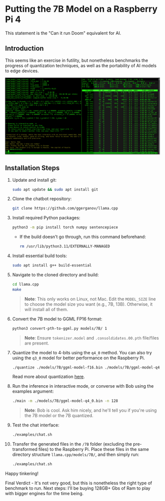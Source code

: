 # Putting the 7B Model on a Raspberry Pi 4

This statement is the "Can it run Doom" equivalent for AI.

## Introduction

This seems like an exercise in futility, but nonetheless benchmarks the progress of quantization techniques, as well as the portability of AI models to edge devices.

![It works](./7B.png?raw=true "7B quantized to 4-bits running on a Raspberry Pi 4")

## Installation Steps

1. Update and install git:
    ```bash
    sudo apt update && sudo apt install git
    ```

2. Clone the chatbot repository:
    ```bash
    git clone https://github.com/ggerganov/llama.cpp
    ```

3. Install required Python packages:
    ```bash
    python3 -m pip install torch numpy sentencepiece
    ```

    - If the build doesn't go through, run this command beforehand:
        ```bash
        rm /usr/lib/python3.11/EXTERNALLY-MANAGED
        ```

4. Install essential build tools:
    ```bash
    sudo apt install g++ build-essential
    ```

5. Navigate to the cloned directory and build:
    ```bash
    cd llama.cpp
    make
    ```

    > **Note**: This only works on Linux, not Mac. Edit the `MODEL_SIZE` line to choose the model size you want (e.g., 7B, 13B). Otherwise, it will install all of them.

6. Convert the 7B model to GGML FP16 format:
    ```bash
    python3 convert-pth-to-ggml.py models/7B/ 1
    ```

    > **Note**: Ensure `tokenizer.model` and `.consoldidates.00.pth` file/files are present.

7. Quantize the model to 4-bits using the `q4_0` method. You can also try using the `q3_0` model for better performance on the Raspberry Pi.
    ```bash
    ./quantize ./models/7B/ggml-model-f16.bin ./models/7B/ggml-model-q4_0.bin q4_0
    ```

    Read more about quantization [here](https://huggingface.co/blog/4bit-transformers-bitsandbytes).

8. Run the inference in interactive mode, or converse with Bob using the examples argument:
    ```bash
    ./main -m ./models/7B/ggml-model-q4_0.bin -n 128
    ```

    > **Note**: Bob is cool. Ask him nicely, and he'll tell you if you're using the 7B model or the 7B quantized.

9. Test the chat interface:
    ```bash
    ./examples/chat.sh
    ```

10. Transfer the generated files in the `/7B` folder (excluding the pre-transformed files) to the Raspberry Pi. Place these files in the same directory structure `llama.cpp/models/7B/`, and then simply run:
    ```bash
    ./examples/chat.sh
    ```

Happy tinkering!

Final Verdict - It's not very good, but this is nonetheless the right type of benchmark to run.  Next steps: I'll be buying 128GB+ Gbs of Ram to play with bigger engines for the time being.
